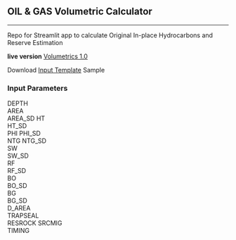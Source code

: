 ## OIL & GAS Volumetric Calculator

***
Repo for Streamlit app to calculate Original In-place Hydrocarbons and Reserve Estimation

**live version**
[Volumetrics 1.0](https://bit.ly/ogvolum)

Download [Input Template](https://github.com/jlrp132/og_volumetrics/raw/main/sample_input.xlsx) Sample

### Input Parameters
DEPTH	
AREA	
AREA_SD	
HT	
HT_SD	
PHI	
PHI_SD	
NTG	
NTG_SD	
SW	
SW_SD	
RF	
RF_SD	
BO	
BO_SD	
BG	
BG_SD	
D_AREA	
TRAPSEAL	
RESROCK	
SRCMIG	
TIMING


 
